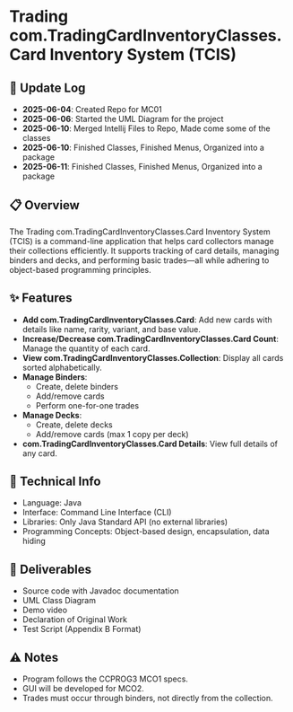 # Trading com.TradingCardInventoryClasses.Card Inventory System (TCIS)

## 📌 Update Log
- **2025-06-04**: Created Repo for MC01
- **2025-06-06**: Started the UML Diagram for the project
- **2025-06-10**: Merged Intellij Files to Repo, Made come some of the classes
- **2025-06-10**: Finished Classes, Finished Menus, Organized into a package
- **2025-06-11**: Finished Classes, Finished Menus, Organized into a package

## 📋 Overview
The Trading com.TradingCardInventoryClasses.Card Inventory System (TCIS) is a command-line application that helps card collectors manage their collections efficiently. It supports tracking of card details, managing binders and decks, and performing basic trades—all while adhering to object-based programming principles.

## ✨ Features
- **Add com.TradingCardInventoryClasses.Card**: Add new cards with details like name, rarity, variant, and base value.
- **Increase/Decrease com.TradingCardInventoryClasses.Card Count**: Manage the quantity of each card.
- **View com.TradingCardInventoryClasses.Collection**: Display all cards sorted alphabetically.
- **Manage Binders**:
  - Create, delete binders
  - Add/remove cards
  - Perform one-for-one trades
- **Manage Decks**:
  - Create, delete decks
  - Add/remove cards (max 1 copy per deck)
- **com.TradingCardInventoryClasses.Card Details**: View full details of any card.

## 🔧 Technical Info
- Language: Java
- Interface: Command Line Interface (CLI)
- Libraries: Only Java Standard API (no external libraries)
- Programming Concepts: Object-based design, encapsulation, data hiding

## 📁 Deliverables
- Source code with Javadoc documentation
- UML Class Diagram
- Demo video
- Declaration of Original Work
- Test Script (Appendix B Format)

## ⚠️ Notes
- Program follows the CCPROG3 MCO1 specs.
- GUI will be developed for MCO2.
- Trades must occur through binders, not directly from the collection.
